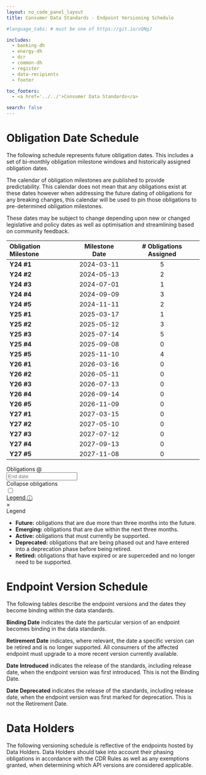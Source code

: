 ```yaml
---
layout: no_code_panel_layout
title: Consumer Data Standards - Endpoint Versioning Schedule

#language_tabs: # must be one of https://git.io/vQNgJ

includes:
  - banking-dh
  - energy-dh
  - dcr
  - common-dh
  - register
  - data-recipients
  - footer

toc_footers:
  - <a href='../../'>Consumer Data Standards</a>

search: false
---
```


# Obligation Date Schedule
The following schedule represents future obligation dates. This includes a set of bi-monthly obligation milestone windows and historically assigned obligation dates.

The calendar of obligation milestones are published to provide predictability. This calendar does not mean that any obligations exist at these dates however when addressing the future dating of obligations for any breaking changes, this calendar will be used to pin those obligations to pre-determined obligation milestones.

These dates may be subject to change depending upon new or changed legislative and policy dates as well as optimisation and streamlining based on community feedback.

| Obligation Milestone | Milestone Date | # Obligations Assigned |
| :------------------- | :------------: | :--------------------: |
| **Y24 #1** | 2024-03-11 | 5 |
| **Y24 #2** | 2024-05-13 | 2 |
| **Y24 #3** | 2024-07-01 | 1 |
| **Y24 #4** | 2024-09-09 | 3 |
| **Y24 #5** | 2024-11-11 | 2 |
| **Y25 #1** | 2025-03-17 | 1 |
| **Y25 #2** | 2025-05-12 | 3 |
| **Y25 #3** | 2025-07-14 | 5 |
| **Y25 #4** | 2025-09-08 | 0 |
| **Y25 #5** | 2025-11-10 | 4 |
| **Y26 #1** | 2026-03-16 | 0 |
| **Y26 #2** | 2026-05-11 | 0 |
| **Y26 #3** | 2026-07-13 | 0 |
| **Y26 #4** | 2026-09-14 | 0 |
| **Y26 #5** | 2026-11-09 | 0 |
| **Y27 #1** | 2027-03-15 | 0 |
| **Y27 #2** | 2027-05-10 | 0 |
| **Y27 #3** | 2027-07-12 | 0 |
| **Y27 #4** | 2027-09-13 | 0 |
| **Y27 #5** | 2027-11-08 | 0 |

<div id="date-picker">
  <div class="input-group">
    <div class="input-group-prepend">
      <span class="input-group-text">Obligations @</span>
    </div>
    <input type="text" id="end-date" placeholder="End date" aria-label="End date" class="form-control end-date date-picker-input">
    <div class="collapse-obligations-toggle">
      <div class="toggle-title">Collapse obligations</div>
        <!-- Rounded switch -->
      <label class="switch">
        <input type="checkbox">
        <span class="slider round"></span>
      </label>
    </div>
    <div class="legend-title"><a href="#legend">Legend &#9432;</a></div>
  </div>
  <span class="cancel hide">×</span>
</div>
<div class="lightbox" id="legend"><a href="#" class="defocus"></a>
  <div class="legend">
      <div class="legend-title">Legend</div>
      <ul>
        <li><span class="legend-future-obligations"></span> <b>Future:</b> obligations that are due more than three months into the future.</li>
        <li><span class="legend-emerging-obligations"></span> <b>Emerging:</b> obligations that are due within the next three months.</li>
        <li><span class="legend-active-obligations"></span> <b>Active:</b> obligations that must currently be supported.</li>
        <li><span class="legend-deprecated-obligations"></span> <b>Deprecated:</b> obligations that are being phased out and have entered into a deprecation phase before being retired.</li>
        <li><span class="legend-retired-obligations"></span> <b>Retired:</b> obligations that have expired or are superceded and no longer need to be supported.</li>
      </ul>
  </div>
</div>

# Endpoint Version Schedule

The following tables describe the endpoint versions and the dates they become binding within the data standards.

**Binding Date** indicates the date the particular version of an endpoint becomes binding in the data standards.

**Retirement Date** indicates, where relevant, the date a specific version can be retired and is no longer supported. All consumers of the affected endpoint must upgrade to a more recent version currently available.

**Date Introduced** indicates the release of the standards, including release date, when the endpoint version was first introduced. This is not the Binding Date.

**Date Deprecated** indicates the release of the standards, including release date, when the endpoint version was first marked for deprecation. This is not the Retirement Date.

# Data Holders
The following versioning schedule is reflective of the endpoints hosted by Data Holders. Data Holders should take into account their phasing obligations in accordance with the CDR Rules as well as any exemptions granted, when determining which API versions are considered applicable.

